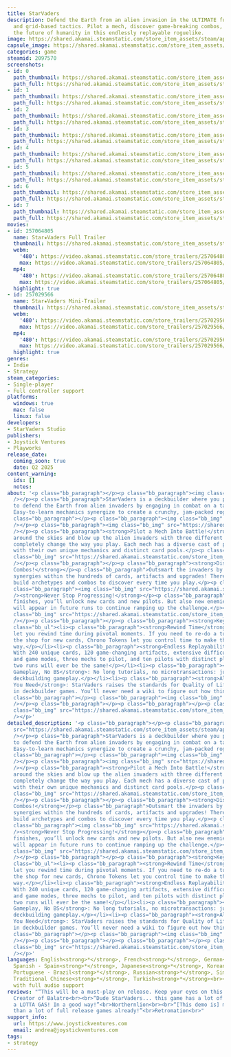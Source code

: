 ```yaml
---
title: StarVaders
description: Defend the Earth from an alien invasion in the ULTIMATE fusion of deckbuilding
  and grid-based tactics. Pilot a mech, discover game-breaking combos, and protect
  the future of humanity in this endlessly replayable roguelike.
image: https://shared.akamai.steamstatic.com/store_item_assets/steam/apps/2097570/header.jpg?t=1732133805
capsule_image: https://shared.akamai.steamstatic.com/store_item_assets/steam/apps/2097570/92aa5cc8b6a89d33c3270aacabcc8ea48c756ee5/capsule_231x87.jpg?t=1732133805
categories: game
steamid: 2097570
screenshots:
- id: 0
  path_thumbnail: https://shared.akamai.steamstatic.com/store_item_assets/steam/apps/2097570/ss_b56a83d6004310d034fc6ce57bdc023091dff36a.600x338.jpg?t=1732133805
  path_full: https://shared.akamai.steamstatic.com/store_item_assets/steam/apps/2097570/ss_b56a83d6004310d034fc6ce57bdc023091dff36a.1920x1080.jpg?t=1732133805
- id: 1
  path_thumbnail: https://shared.akamai.steamstatic.com/store_item_assets/steam/apps/2097570/ss_10a3b8ff6990a7cb42679763c8d086b411d7bb84.600x338.jpg?t=1732133805
  path_full: https://shared.akamai.steamstatic.com/store_item_assets/steam/apps/2097570/ss_10a3b8ff6990a7cb42679763c8d086b411d7bb84.1920x1080.jpg?t=1732133805
- id: 2
  path_thumbnail: https://shared.akamai.steamstatic.com/store_item_assets/steam/apps/2097570/ss_1adda55b074fe2f1aab842108691db9d6e0df47d.600x338.jpg?t=1732133805
  path_full: https://shared.akamai.steamstatic.com/store_item_assets/steam/apps/2097570/ss_1adda55b074fe2f1aab842108691db9d6e0df47d.1920x1080.jpg?t=1732133805
- id: 3
  path_thumbnail: https://shared.akamai.steamstatic.com/store_item_assets/steam/apps/2097570/ss_3c8eee87a7ddc140fca946e1263e4cb9c142e5e4.600x338.jpg?t=1732133805
  path_full: https://shared.akamai.steamstatic.com/store_item_assets/steam/apps/2097570/ss_3c8eee87a7ddc140fca946e1263e4cb9c142e5e4.1920x1080.jpg?t=1732133805
- id: 4
  path_thumbnail: https://shared.akamai.steamstatic.com/store_item_assets/steam/apps/2097570/ss_f2325635bbd248786107e2e13e09e3891345987c.600x338.jpg?t=1732133805
  path_full: https://shared.akamai.steamstatic.com/store_item_assets/steam/apps/2097570/ss_f2325635bbd248786107e2e13e09e3891345987c.1920x1080.jpg?t=1732133805
- id: 5
  path_thumbnail: https://shared.akamai.steamstatic.com/store_item_assets/steam/apps/2097570/ss_41070bb38bd45537c478dc691c58a8134d3ff480.600x338.jpg?t=1732133805
  path_full: https://shared.akamai.steamstatic.com/store_item_assets/steam/apps/2097570/ss_41070bb38bd45537c478dc691c58a8134d3ff480.1920x1080.jpg?t=1732133805
- id: 6
  path_thumbnail: https://shared.akamai.steamstatic.com/store_item_assets/steam/apps/2097570/ss_1ce4795f02620ada1c1b4898e7bbe4d7e6381b01.600x338.jpg?t=1732133805
  path_full: https://shared.akamai.steamstatic.com/store_item_assets/steam/apps/2097570/ss_1ce4795f02620ada1c1b4898e7bbe4d7e6381b01.1920x1080.jpg?t=1732133805
- id: 7
  path_thumbnail: https://shared.akamai.steamstatic.com/store_item_assets/steam/apps/2097570/ss_8c8f053131b9314e4411eff29ab78371ef2051c2.600x338.jpg?t=1732133805
  path_full: https://shared.akamai.steamstatic.com/store_item_assets/steam/apps/2097570/ss_8c8f053131b9314e4411eff29ab78371ef2051c2.1920x1080.jpg?t=1732133805
movies:
- id: 257064805
  name: Star★Vaders Full Trailer
  thumbnail: https://shared.akamai.steamstatic.com/store_item_assets/steam/apps/257064805/55737d429b58dd58a45991a909e3423d23331982/movie_600x337.jpg?t=1728886494
  webm:
    '480': https://video.akamai.steamstatic.com/store_trailers/257064805/movie480_vp9.webm?t=1728886494
    max: https://video.akamai.steamstatic.com/store_trailers/257064805/movie_max_vp9.webm?t=1728886494
  mp4:
    '480': https://video.akamai.steamstatic.com/store_trailers/257064805/movie480.mp4?t=1728886494
    max: https://video.akamai.steamstatic.com/store_trailers/257064805/movie_max.mp4?t=1728886494
  highlight: true
- id: 257029566
  name: Star★Vaders Mini-Trailer
  thumbnail: https://shared.akamai.steamstatic.com/store_item_assets/steam/apps/257029566/movie.293x165.jpg?t=1728886489
  webm:
    '480': https://video.akamai.steamstatic.com/store_trailers/257029566/movie480_vp9.webm?t=1728886489
    max: https://video.akamai.steamstatic.com/store_trailers/257029566/movie_max_vp9.webm?t=1728886489
  mp4:
    '480': https://video.akamai.steamstatic.com/store_trailers/257029566/movie480.mp4?t=1728886489
    max: https://video.akamai.steamstatic.com/store_trailers/257029566/movie_max.mp4?t=1728886489
  highlight: true
genres:
- Indie
- Strategy
steam_categories:
- Single-player
- Full controller support
platforms:
  windows: true
  mac: false
  linux: false
developers:
- StarVaders Studio
publishers:
- Joystick Ventures
- Playworks
release_date:
  coming_soon: true
  date: Q2 2025
content_warning:
  ids: []
  notes:
about: '<p class="bb_paragraph"></p><p class="bb_paragraph"><img class="bb_img" src="https://shared.akamai.steamstatic.com/store_item_assets/steam/apps/2097570/extras/About_StarVaders.png?t=1732133805"
  /></p><p class="bb_paragraph">StarVaders is a deckbuilder where you pilot a mech
  to defend the Earth from alien invaders by engaging in combat on a tactical grid.
  Easy-to-learn mechanics synergize to create a crunchy, jam-packed roguelike.</p><p
  class="bb_paragraph"></p><p class="bb_paragraph"><img class="bb_img" src="https://shared.akamai.steamstatic.com/store_item_assets/steam/apps/2097570/extras/Invaders.png?t=1732133805"
  /></p><p class="bb_paragraph"><img class="bb_img" src="https://shared.akamai.steamstatic.com/store_item_assets/steam/apps/2097570/extras/Features.png?t=1732133805"
  /></p><p class="bb_paragraph"><strong>Pilot a Mech Into Battle!</strong></p><p class="bb_paragraph">Zip
  around the skies and blow up the alien invaders with three different mechs which
  completely change the way you play. Each mech has a diverse cast of pilots, each
  with their own unique mechanics and distinct card pools.</p><p class="bb_paragraph"><img
  class="bb_img" src="https://shared.akamai.steamstatic.com/store_item_assets/steam/apps/2097570/extras/241108_GIF_Pilot_a_Mech_Into_Battle!.gif?t=1732133805"
  /></p><p class="bb_paragraph"></p><p class="bb_paragraph"><strong>Discover Game-Breaking
  Combos!</strong></p><p class="bb_paragraph">Outsmart the invaders by finding all
  synergies within the hundreds of cards, artifacts and upgrades! There’s always new
  build archetypes and combos to discover every time you play.</p><p class="bb_paragraph"></p><p
  class="bb_paragraph"><img class="bb_img" src="https://shared.akamai.steamstatic.com/store_item_assets/steam/apps/2097570/extras/241108_Combo_GIF.gif?t=1732133805"
  /><strong>Never Stop Progressing!</strong></p><p class="bb_paragraph">After a run
  finishes, you’ll unlock new cards and new pilots. But also new enemies and bosses
  will appear in future runs to continue ramping up the challenge.</p><p class="bb_paragraph"><img
  class="bb_img" src="https://shared.akamai.steamstatic.com/store_item_assets/steam/apps/2097570/extras/241108_GIF_Never_stop_progressing_SV.gif?t=1732133805"
  /></p><p class="bb_paragraph"></p><p class="bb_paragraph"><strong>Key Features:</strong></p><ul
  class="bb_ul"><li><p class="bb_paragraph"><strong>Rewind Time</strong>: Chrono Tokens
  let you rewind time during pivotal moments. If you need to re-do a turn or refresh
  the shop for new cards, Chrono Tokens let you control time to make things go your
  way.</p></li><li><p class="bb_paragraph"><strong>Endless Replayability</strong>:
  With 240 unique cards, 120 game-changing artifacts, extensive difficult modifiers
  and game modes, three mechs to pilot, and ten pilots with distinct playstyles, no
  two runs will ever be the same!</p></li><li><p class="bb_paragraph"><strong>Pure
  Gameplay, No BS</strong>: No long tutorials, no microtransactions: just pure tactical
  deckbuilding gameplay.</p></li><li><p class="bb_paragraph"><strong>All the Information
  You Need</strong>: StarVaders raises the standards for Quality of Life features
  in deckbuilder games. You’ll never need a wiki to figure out how things work!</p></li></ul><p
  class="bb_paragraph"></p><p class="bb_paragraph"><img class="bb_img" src="https://shared.akamai.steamstatic.com/store_item_assets/steam/apps/2097570/extras/Wishlist_Now.png?t=1732133805"
  /></p><p class="bb_paragraph"></p><p class="bb_paragraph"></p><p class="bb_paragraph"><img
  class="bb_img" src="https://shared.akamai.steamstatic.com/store_item_assets/steam/apps/2097570/extras/Player.png?t=1732133805"
  /></p>'
detailed_description: '<p class="bb_paragraph"></p><p class="bb_paragraph"><img class="bb_img"
  src="https://shared.akamai.steamstatic.com/store_item_assets/steam/apps/2097570/extras/About_StarVaders.png?t=1732133805"
  /></p><p class="bb_paragraph">StarVaders is a deckbuilder where you pilot a mech
  to defend the Earth from alien invaders by engaging in combat on a tactical grid.
  Easy-to-learn mechanics synergize to create a crunchy, jam-packed roguelike.</p><p
  class="bb_paragraph"></p><p class="bb_paragraph"><img class="bb_img" src="https://shared.akamai.steamstatic.com/store_item_assets/steam/apps/2097570/extras/Invaders.png?t=1732133805"
  /></p><p class="bb_paragraph"><img class="bb_img" src="https://shared.akamai.steamstatic.com/store_item_assets/steam/apps/2097570/extras/Features.png?t=1732133805"
  /></p><p class="bb_paragraph"><strong>Pilot a Mech Into Battle!</strong></p><p class="bb_paragraph">Zip
  around the skies and blow up the alien invaders with three different mechs which
  completely change the way you play. Each mech has a diverse cast of pilots, each
  with their own unique mechanics and distinct card pools.</p><p class="bb_paragraph"><img
  class="bb_img" src="https://shared.akamai.steamstatic.com/store_item_assets/steam/apps/2097570/extras/241108_GIF_Pilot_a_Mech_Into_Battle!.gif?t=1732133805"
  /></p><p class="bb_paragraph"></p><p class="bb_paragraph"><strong>Discover Game-Breaking
  Combos!</strong></p><p class="bb_paragraph">Outsmart the invaders by finding all
  synergies within the hundreds of cards, artifacts and upgrades! There’s always new
  build archetypes and combos to discover every time you play.</p><p class="bb_paragraph"></p><p
  class="bb_paragraph"><img class="bb_img" src="https://shared.akamai.steamstatic.com/store_item_assets/steam/apps/2097570/extras/241108_Combo_GIF.gif?t=1732133805"
  /><strong>Never Stop Progressing!</strong></p><p class="bb_paragraph">After a run
  finishes, you’ll unlock new cards and new pilots. But also new enemies and bosses
  will appear in future runs to continue ramping up the challenge.</p><p class="bb_paragraph"><img
  class="bb_img" src="https://shared.akamai.steamstatic.com/store_item_assets/steam/apps/2097570/extras/241108_GIF_Never_stop_progressing_SV.gif?t=1732133805"
  /></p><p class="bb_paragraph"></p><p class="bb_paragraph"><strong>Key Features:</strong></p><ul
  class="bb_ul"><li><p class="bb_paragraph"><strong>Rewind Time</strong>: Chrono Tokens
  let you rewind time during pivotal moments. If you need to re-do a turn or refresh
  the shop for new cards, Chrono Tokens let you control time to make things go your
  way.</p></li><li><p class="bb_paragraph"><strong>Endless Replayability</strong>:
  With 240 unique cards, 120 game-changing artifacts, extensive difficult modifiers
  and game modes, three mechs to pilot, and ten pilots with distinct playstyles, no
  two runs will ever be the same!</p></li><li><p class="bb_paragraph"><strong>Pure
  Gameplay, No BS</strong>: No long tutorials, no microtransactions: just pure tactical
  deckbuilding gameplay.</p></li><li><p class="bb_paragraph"><strong>All the Information
  You Need</strong>: StarVaders raises the standards for Quality of Life features
  in deckbuilder games. You’ll never need a wiki to figure out how things work!</p></li></ul><p
  class="bb_paragraph"></p><p class="bb_paragraph"><img class="bb_img" src="https://shared.akamai.steamstatic.com/store_item_assets/steam/apps/2097570/extras/Wishlist_Now.png?t=1732133805"
  /></p><p class="bb_paragraph"></p><p class="bb_paragraph"></p><p class="bb_paragraph"><img
  class="bb_img" src="https://shared.akamai.steamstatic.com/store_item_assets/steam/apps/2097570/extras/Player.png?t=1732133805"
  /></p>'
languages: English<strong>*</strong>, French<strong>*</strong>, German<strong>*</strong>,
  Spanish - Spain<strong>*</strong>, Japanese<strong>*</strong>, Korean<strong>*</strong>,
  Portuguese - Brazil<strong>*</strong>, Russian<strong>*</strong>, Simplified Chinese<strong>*</strong>,
  Traditional Chinese<strong>*</strong>, Turkish<strong>*</strong><br><strong>*</strong>languages
  with full audio support
reviews: "“This will be a must-play on release. Keep your eyes on this one!”<br>LocalThunk,
  Creator of Balatro<br><br>“Dude StarVaders... this game has a lot of GAS! It's got
  a LOTTA GAS! In a good way!”<br>Northernlion<br><br>“[This demo is] more impressive
  than a lot of full release games already!”<br>Retromation<br>"
support_info:
  url: https://www.joystickventures.com
  email: andrea@joystickventures.com
tags:
- strategy
---
```


